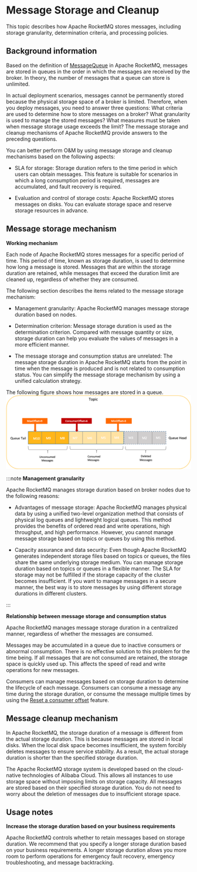 # Message Storage and Cleanup

This topic describes how Apache RocketMQ stores messages, including storage granularity, determination criteria, and processing policies.

## Background information

Based on the definition of [MessageQueue](../03-domainModel/03messagequeue.md) in Apache RocketMQ, messages are stored in queues in the order in which the messages are received by the broker. In theory, the number of messages that a queue can store is unlimited.

In actual deployment scenarios, messages cannot be permanently stored because the physical storage space of a broker is limited. Therefore, when you deploy messages, you need to answer three questions: What criteria are used to determine how to store messages on a broker? What granularity is used to manage the stored messages? What measures must be taken when message storage usage exceeds the limit? The message storage and cleanup mechanisms of Apache RocketMQ provide answers to the preceding questions.

You can better perform O\&M by using message storage and cleanup mechanisms based on the following aspects:

* SLA for storage: Storage duration refers to the time period in which users can obtain messages. This feature is suitable for scenarios in which a long consumption period is required, messages are accumulated, and fault recovery is required.

* Evaluation and control of storage costs: Apache RocketMQ stores messages on disks. You can evaluate storage space and reserve storage resources in advance.

## Message storage mechanism


**Working mechanism**

Each node of Apache RocketMQ stores messages for a specific period of time. This period of time, known as storage duration, is used to determine how long a message is stored. Messages that are within the storage duration are retained, while messages that exceed the duration limit are cleaned up, regardless of whether they are consumed.

The following section describes the items related to the message storage mechanism:

* Management granularity: Apache RocketMQ manages message storage duration based on nodes.

* Determination criterion: Message storage duration is used as the determination criterion. Compared with message quantity or size, storage duration can help you evaluate the values of messages in a more efficient manner.

* The message storage and consumption status are unrelated: The message storage duration in Apache RocketMQ starts from the point in time when the message is produced and is not related to consumption status. You can simplify the message storage mechanism by using a unified calculation strategy.

The following figure shows how messages are stored in a queue.![消息存储](../picture/v5/cleanpolicy.png)

:::note 
**Management granularity**

Apache RocketMQ manages storage duration based on broker nodes due to the following reasons:

* Advantages of message storage: Apache RocketMQ manages physical data by using a unified two-level organization method that consists of physical log queues and lightweight logical queues. This method provides the benefits of ordered read and write operations, high throughput, and high performance. However, you cannot manage message storage based on topics or queues by using this method.

* Capacity assurance and data security: Even though Apache RocketMQ generates independent storage files based on topics or queues, the files share the same underlying storage medium. You can manage storage duration based on topics or queues in a flexible manner. The SLA for storage may not be fulfilled if the storage capacity of the cluster becomes insufficient. If you want to manage messages in a secure manner, the best way is to store messages by using different storage durations in different clusters.

:::


**Relationship between message storage and consumption status**

Apache RocketMQ manages message storage duration in a centralized manner, regardless of whether the messages are consumed.

Messages may be accumulated in a queue due to inactive consumers or abnormal consumption. There is no effective solution to this problem for the time being. If all messages that are not consumed are retained, the storage space is quickly used up. This affects the speed of read and write operations for new messages.

Consumers can manage messages based on storage duration to determine the lifecycle of each message. Consumers can consume a message any time during the storage duration, or consume the message multiple times by using the [Reset a consumer offset](./09consumerprogress.md) feature.


## Message cleanup mechanism

In Apache RocketMQ, the storage duration of a message is different from the actual storage duration. This is because messages are stored in local disks. When the local disk space becomes insufficient, the system forcibly deletes messages to ensure service stability. As a result, the actual storage duration is shorter than the specified storage duration.

The Apache RocketMQ storage system is developed based on the cloud-native technologies of Alibaba Cloud. This allows all instances to use storage space without imposing limits on storage capacity. All messages are stored based on their specified storage duration. You do not need to worry about the deletion of messages due to insufficient storage space.
## Usage notes 

**Increase the storage duration based on your business requirements**

Apache RocketMQ controls whether to retain messages based on storage duration. We recommend that you specify a longer storage duration based on your business requirements. A longer storage duration allows you more room to perform operations for emergency fault recovery, emergency troubleshooting, and message backtracking.
